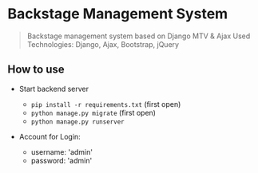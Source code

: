 # Backstage Management System

> Backstage management system based on Django MTV & Ajax
> Used Technologies: Django, Ajax, Bootstrap, jQuery

## How to use

- Start backend server
    - `pip install -r requirements.txt` (first open)
    - `python manage.py migrate` (first open)
    - `python manage.py runserver`

- Account for Login:
    - username: 'admin'
    - password: 'admin'